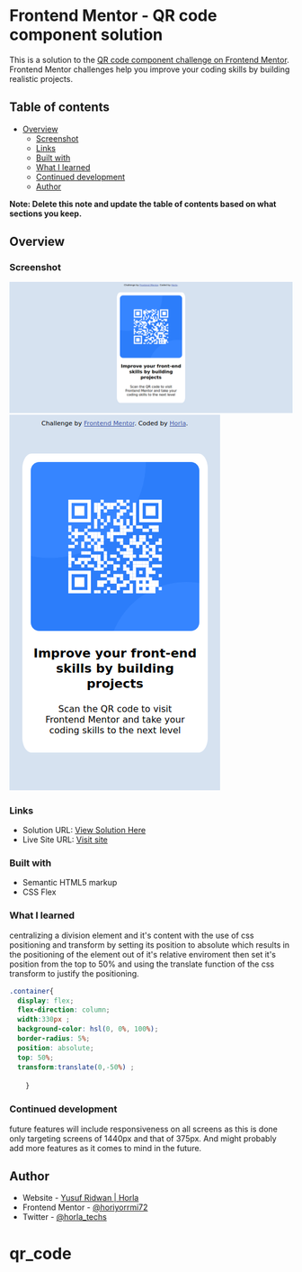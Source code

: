 # Frontend Mentor - QR code component solution

This is a solution to the [QR code component challenge on Frontend Mentor](https://www.frontendmentor.io/challenges/qr-code-component-iux_sIO_H). Frontend Mentor challenges help you improve your coding skills by building realistic projects. 

## Table of contents

- [Overview](#overview)
  - [Screenshot](#screenshot)
  - [Links](#links)
  - [Built with](#built-with)
  - [What I learned](#what-i-learned)
  - [Continued development](#continued-development)
  - [Author](#author)


**Note: Delete this note and update the table of contents based on what sections you keep.**

## Overview

### Screenshot

![desktop view](./images/Screenshot_2023-08-29%20Frontend%20Mentor%20QR%20code%20component%20desktop%20view.png)
![mobile view](./images/Screenshot_2023-08-29%20Frontend%20Mentor%20QR%20code%20component(1)%20mobile%20view.png)




### Links

- Solution URL: [View Solution Here](https://github.com/horiyorrmi72/qr_code)
- Live Site URL: [Visit site](https://qr-code-sage-ten.vercel.app/)

### Built with

- Semantic HTML5 markup
- CSS Flex

### What I learned

centralizing a division element and it's content with the use of css positioning and transform by setting its position to absolute which results in the positioning of the element out of it's relative enviroment then set it's position from the top to 50% and using the translate function of the css transform to justify the positioning.

```css
.container{
  display: flex;
  flex-direction: column;
  width:330px ;
  background-color: hsl(0, 0%, 100%);
  border-radius: 5%;
  position: absolute;
  top: 50%;
  transform:translate(0,-50%) ;   
      
    }
```

### Continued development

future features will include responsiveness on all screens as this is done only targeting screens of 1440px and that of 375px.
And might probably add more features as it comes to mind in the future.

## Author

- Website - [Yusuf Ridwan | Horla](https://horiyorrmi72.github.io/)
- Frontend Mentor - [@horiyorrmi72](https://www.frontendmentor.io/profile/horiyorrmi72)
- Twitter - [@horla_techs](https://twitter.com/horla_techs)
# qr_code
